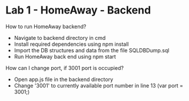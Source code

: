 # Lab 1 - HomeAway - Backend

How to run HomeAway backend?
  - Navigate to backend directory in cmd
  - Install required dependencies using npm install
  - Import the DB structures and data from the file SQLDBDump.sql
  - Run HomeAway back end using npm start

How can I change port, if 3001 port is occupied?
  - Open app.js file in the backend directory
  - Change '3001' to currently available port number in line 13 (var port = 3001;)
